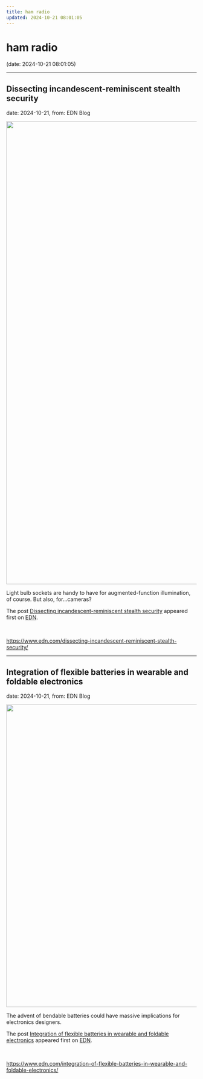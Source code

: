 ```yaml
---
title: ham radio
updated: 2024-10-21 08:01:05
---
```


# ham radio

(date: 2024-10-21 08:01:05)

---

## Dissecting incandescent-reminiscent stealth security

date: 2024-10-21, from: EDN Blog

<img width="1400" height="1224" src="https://www.edn.com/wp-content/uploads/pcb_removal2-1.jpg?fit=1400%2C1224" class="webfeedsFeaturedVisual wp-post-image" alt="" style="display: block; margin-bottom: 5px; clear:both;max-width: 100%;" link_thumbnail="" decoding="async" fetchpriority="high" srcset="https://www.edn.com/wp-content/uploads/pcb_removal2-1.jpg?w=1400 1400w, https://www.edn.com/wp-content/uploads/pcb_removal2-1.jpg?w=300 300w, https://www.edn.com/wp-content/uploads/pcb_removal2-1.jpg?w=768 768w, https://www.edn.com/wp-content/uploads/pcb_removal2-1.jpg?w=1024 1024w" sizes="(max-width: 1400px) 100vw, 1400px" /><p>Light bulb sockets are handy to have for augmented-function illumination, of course. But also, for…cameras?</p>
<p>The post <a href="https://www.edn.com/dissecting-incandescent-reminiscent-stealth-security/" data-wpel-link="internal">Dissecting incandescent-reminiscent stealth security</a> appeared first on <a href="https://www.edn.com" data-wpel-link="internal">EDN</a>.</p>
 

<br> 

<https://www.edn.com/dissecting-incandescent-reminiscent-stealth-security/>

---

## Integration of flexible batteries in wearable and foldable electronics

date: 2024-10-21, from: EDN Blog

<img width="1200" height="800" src="https://www.edn.com/wp-content/uploads/Fig-Flex-batteries-Panasonic.jpg?fit=1200%2C800" class="webfeedsFeaturedVisual wp-post-image" alt="" style="display: block; margin-bottom: 5px; clear:both;max-width: 100%;" link_thumbnail="" decoding="async" loading="lazy" srcset="https://www.edn.com/wp-content/uploads/Fig-Flex-batteries-Panasonic.jpg?w=1200 1200w, https://www.edn.com/wp-content/uploads/Fig-Flex-batteries-Panasonic.jpg?w=300 300w, https://www.edn.com/wp-content/uploads/Fig-Flex-batteries-Panasonic.jpg?w=768 768w, https://www.edn.com/wp-content/uploads/Fig-Flex-batteries-Panasonic.jpg?w=1024 1024w" sizes="(max-width: 1200px) 100vw, 1200px" /><p>The advent of bendable batteries could have massive implications for electronics designers.</p>
<p>The post <a href="https://www.edn.com/integration-of-flexible-batteries-in-wearable-and-foldable-electronics/" data-wpel-link="internal">Integration of flexible batteries in wearable and foldable electronics</a> appeared first on <a href="https://www.edn.com" data-wpel-link="internal">EDN</a>.</p>
 

<br> 

<https://www.edn.com/integration-of-flexible-batteries-in-wearable-and-foldable-electronics/>


